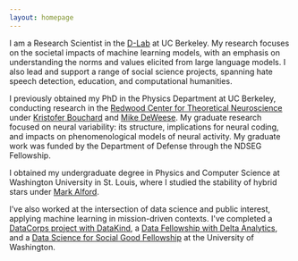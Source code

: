 ```yaml
---
layout: homepage
---
```


I am a Research Scientist in the [D-Lab](https://dlab.berkeley.edu) at UC Berkeley. My research focuses on the societal impacts of machine learning models, with an emphasis on understanding the norms and values elicited from large language models. I also lead and support a range of social science projects, spanning hate speech detection, education, and computational humanities.

I previously obtained my PhD in the Physics Department at UC Berkeley, conducting research in the [Redwood Center for Theoretical Neuroscience](http://redwood.berkeley.edu/) under [Kristofer Bouchard](http://bouchardlab.lbl.gov/) and [Mike DeWeese](https://physics.berkeley.edu/people/faculty/michael-deweese). My graduate research focused on neural variability: its structure, implications for neural coding, and impacts on phenomenological models of neural activity. My graduate work was funded by the Department of Defense through the NDSEG Fellowship.

I obtained my undergraduate degree in Physics and Computer Science at Washington University in St. Louis, where I studied the stability of hybrid stars under [Mark Alford](https://physics.wustl.edu/people/mark-g-alford). 

I’ve also worked at the intersection of data science and public interest, applying machine learning in mission-driven contexts. I've completed a [DataCorps project with DataKind](https://www.datakind.org/datacorps), a [Data Fellowship with Delta Analytics](https://deltanalytics.org/), and a [Data Science for Social Good Fellowship](https://escience.washington.edu/dssg/) at the University of Washington.
